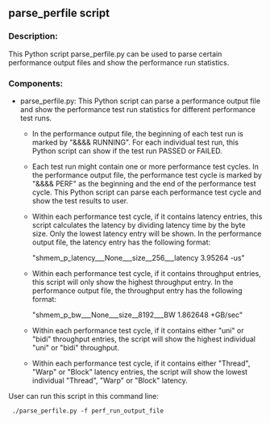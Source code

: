 ## parse_perfile script

### Description:
This Python script parse_perfile.py can be used to parse certain performance output files and show the performance run statistics. 

### Components:
- parse_perfile.py: This Python script can parse a performance output file and show the performance test run statistics for different performance test runs.
  - In the performance output file, the beginning of each test run is marked by "&&&& RUNNING". For each individual test run, this Python script can show if the test run PASSED or FAILED.
  - Each test run might contain one or more performance test cycles. In the performance output file, the performance test cycle is marked by "&&&& PERF" as the beginning and the end of the performance test cycle. This Python script can parse each performance test cycle and show the test results to user.
  - Within each performance test cycle, if it contains latency entries, this script calculates the latency by dividing latency time by the byte size. Only the lowest latency entry will be shown. In the performance output file, the latency entry has the following format:

    "shmem_p_latency___None___size__256___latency 3.95264 -us"

  - Within each performance test cycle, if it contains throughput entries, this script will only show the highest throughput entry. In the performance output file, the throughput entry has the following format:
    
    "shmem_p_bw___None___size__8192___BW 1.862648 +GB/sec"
    
  - Within each performance test cycle, if it contains either "uni" or "bidi" throughput entries, the script will show the highest individual "uni" or "bidi" throughput.
  - Within each performance test cycle, if it contains either "Thread", "Warp" or "Block" latency entries, the script will show the lowest individual "Thread", "Warp" or "Block" latency.

User can run this script in this command line:

``` ./parse_perfile.py -f perf_run_output_file```
